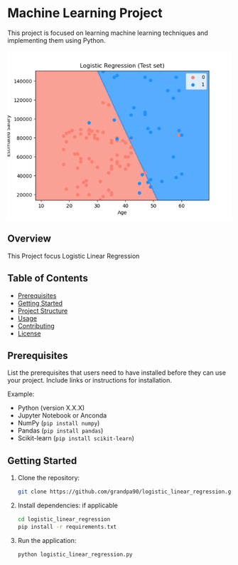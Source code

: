# Machine Learning Project

This project is focused on learning machine learning techniques and implementing them using Python.

![Machine Learning](Figure_1.png)

## Overview

This Project focus Logistic Linear Regression

## Table of Contents

- [Prerequisites](#prerequisites)
- [Getting Started](#getting-started)
- [Project Structure](#project-structure)
- [Usage](#usage)
- [Contributing](#contributing)
- [License](#license)

## Prerequisites

List the prerequisites that users need to have installed before they can use your project. Include links or instructions for installation.

Example:

- Python (version X.X.X)
- Jupyter Notebook or Anconda 
- NumPy (`pip install numpy`)
- Pandas (`pip install pandas`)
- Scikit-learn (`pip install scikit-learn`)

## Getting Started

1. Clone the repository:

    ```bash
    git clone https://github.com/grandpa90/logistic_linear_regression.git
    ```

2. Install dependencies:
    if applicable
    ```bash
    cd logistic_linear_regression
    pip install -r requirements.txt
    ```

3. Run the application:

    ```bash
    python logistic_linear_regression.py
    ```

